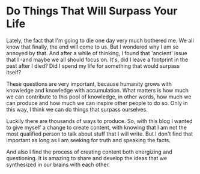# Do Things That Will Surpass Your Life

Lately, the fact that I'm going to die one day very much bothered me. We all know that finally, the end will come to us. But I wondered why I am so annoyed by that. And after a while of thinking, I found that 'ancient' issue that I -and maybe we all should focus on. It's,  did I leave a footprint in the past after I died? Did I spend my life for something that would surpass itself? 

These questions are very important, because humanity grows with knowledge and knowledge with accumulation. What matters is how much we can contribute to this pool of knowledge, in other words, how much we can produce and how much we can inspire other people to do so. Only in this way, I think we can do things that surpass ourselves.

Luckily there are thousands of ways to produce. So, with this blog I wanted to give myself a change to create content, with knowing that I am not the most qualified person to talk about stuff that I will write. But I don't find that important as long as I am seeking for truth and speaking the facts. 

And also I find the process of creating content both energizing and questioning. 
It is amazing to share and develop the ideas that we synthesized in our brains with each other.